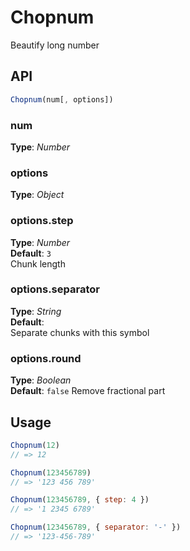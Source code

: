 # Chopnum
Beautify long number


## API
```javascript
Chopnum(num[, options])
```

### num
**Type**: _Number_   


### options
**Type**: _Object_   


### options.step
**Type**: _Number_   
**Default**: `3`   
Chunk length


### options.separator
**Type**: _String_   
**Default**: ` `   
Separate chunks with this symbol


### options.round
**Type**: _Boolean_   
**Default**: `false` 
Remove fractional part




## Usage
```javascript
Chopnum(12)
// => 12

Chopnum(123456789)
// => '123 456 789'

Chopnum(123456789, { step: 4 })
// => '1 2345 6789'

Chopnum(123456789, { separator: '-' })
// => '123-456-789'
```


